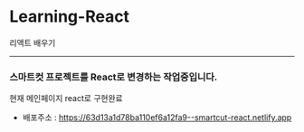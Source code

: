 # Learning-React
리액트 배우기

---
### 스마트컷 프로젝트를 React로 변경하는 작업중입니다.
현재 메인페이지 react로 구현완료  
- 배포주소 : https://63d13a1d78ba110ef6a12fa9--smartcut-react.netlify.app
